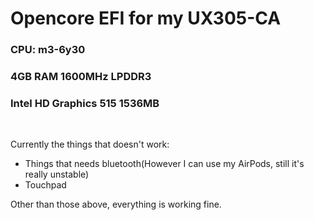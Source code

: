 # Opencore EFI for my UX305-CA
### CPU: m3-6y30
### 4GB RAM 1600MHz LPDDR3
### Intel HD Graphics 515 1536MB

&nbsp;
&nbsp;

Currently the things that doesn't work:
* Things that needs bluetooth(However I can use my AirPods, still it's really unstable)
* Touchpad

Other than those above, everything is working fine.

